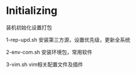 # Initializing

装机初始化设置打包

1-rep-upd.sh		安装第三方源，设置优先级，更新全系统

2-env-com.sh		安装环境包，常用软件

3-vim.sh		vim相关配置文件及插件
